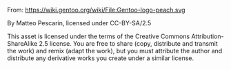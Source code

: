 From: https://wiki.gentoo.org/wiki/File:Gentoo-logo-peach.svg

By Matteo Pescarin, licensed under CC-BY-SA/2.5

This asset is licensed under the terms of the Creative Commons Attribution-ShareAlike 2.5 license.
You are free to share (copy, distribute and transmit the work) and remix (adapt the work),
but you must attribute the author and distribute any derivative works you create under a similar license.
